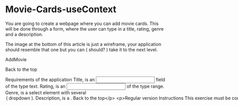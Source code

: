 # Movie-Cards-useContext

You are going to create a webpage where you can add movie cards. This will be done through a form, where the user can type in a title, rating, genre and a description.

The image at the bottom of this article is just a wireframe, your application should resemble that one but you can ( should? ) take it to the next level.

AddMovie


Back to the top

Requirements of the application
Title, is an <input> field of the type text.
Rating, is an <input> of the type range.
Genre, is a select element with several <option> ( dropdown ).
Description, is a <textarea>.
Back to the top

Regular version
Instructions
This exercise must be completed with React and Vite.
Create a component for <AddMovie> with JSX that includes the input fields and buttons from the first image.

I <AddMovie>, connect the fields to variabels and do a console.log() on these when you click "Add".

Put all these variabels in an object and log it to the console.

Create a component, <MovieCard> that has JSX like the second image.

In <MovieCard>, add props and connect them to the different parts of the JSX.

Render one <MovieCard>, that takes one movie object from <AddMovie> as props, under the <AddMovie> component when you click "Add".

Add every movie object, that is created, to an array and render a <MovieCard> for every movie object with a map-function. Put them under the <AddMovie> component.

Create another component, <MovieList> that renders out a list of <MovieCard>. It should take a prop that contains the array of movie object. Use this component instead of the individual <MovieCard>.

When you click on a <MovieCard> it should be deleted from the array. React will handle the rerendering of the DOM.

MovieCard 
Back to the top

Edited version including Context
This version of the exercise includes the creating of a Context to own and handle the data manipulation.

Follow the same instructions as the regular version, but instead of passing around props, you set aside all the data inside a MovieCardContext instead. The MovieCardContext will hold the movie card list, and the logic to update it. You the must wrap you application with the the MovieCardContext and use useContext inside every component that 'subscribes' to the Context.

Check my example from today's lecture for instructions on how to create it or try it on your own with the help of documentation from the internet.

her is the repo from today ( 20250303 ): Today's repo

